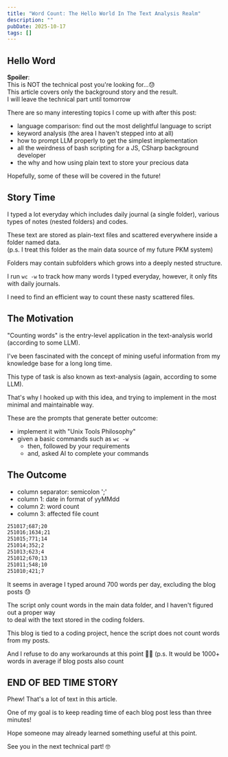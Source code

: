 ```yaml
---
title: "Word Count: The Hello World In The Text Analysis Realm"
description: ""
pubDate: 2025-10-17
tags: []
---
```


## Hello Word

**Spoiler**:  
This is NOT the technical post you're looking for...😓  
This article covers only the background story and the result.  
I will leave the technical part until tomorrow

There are so many interesting topics I come up with after this post:

- language comparison: find out the most delightful language to script
- keyword analysis (the area I haven't stepped into at all)
- how to prompt LLM properly to get the simplest implementation
- all the weirdness of bash scripting for a JS, CSharp background developer
- the why and how using plain text to store your precious data

Hopefully, some of these will be covered in the future!

## Story Time

I typed a lot everyday which includes daily journal (a single folder), various types of notes (nested folders) and codes.

These text are stored as plain-text files and scattered everywhere inside a folder named data.  
(p.s. I treat this folder as the main data source of my future PKM system)

Folders may contain subfolders which grows into a deeply nested structure.

I run `wc -w` to track how many words I typed everyday, however, it only fits with daily journals.

I need to find an efficient way to count these nasty scattered files.

## The Motivation

"Counting words" is the entry-level application in the text-analysis world (according to some LLM).

I've been fascinated with the concept of mining useful information from my knowledge base for a long long time.

This type of task is also known as text-analysis (again, according to some LLM).

That's why I hooked up with this idea, and trying to implement in the most minimal and maintainable way.

These are the prompts that generate better outcome:

- implement it with "Unix Tools Philosophy"
- given a basic commands such as `wc -w`
  - then, followed by your requirements
  - and, asked AI to complete your commands

## The Outcome

- column separator: semicolon ';'
- column 1: date in format of yyMMdd
- column 2: word count
- column 3: affected file count

```txt
251017;687;20
251016;1634;21
251015;771;14
251014;352;2
251013;623;4
251012;670;13
251011;548;10
251010;421;7
```

It seems in average I typed around 700 words per day, excluding the blog posts 😓

The script only count words in the main data folder, and I haven't figured out a proper way  
to deal with the text stored in the coding folders.

This blog is tied to a coding project, hence the script does not count words from my posts.

And I refuse to do any workarounds at this point 🤣🤣
(p.s. It would be 1000+ words in average if blog posts also count

## END OF BED TIME STORY

Phew! That's a lot of text in this article.

One of my goal is to keep reading time of each blog post less than three minutes!

Hope someone may already learned something useful at this point.

See you in the next technical part! 🤓

